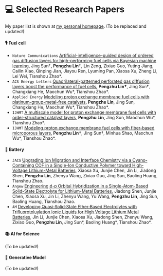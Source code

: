 
# 💻 Selected Research Papers

My paper list is shown at [my personal homepage](https://scholar.google.com/citations?hl=en&user=FCkFPGgAAAAJ). (To be replaced and updated!)

#### 🎙 Fuel cell
- ``Nature Communications`` [Artificial-intelligence-guided design of ordered gas diffusion layers for high-performing fuel cells via Bayesian machine learning](https://www.nature.com/articles/s41467-025-61794-y), Jing Sun†, **Pengzhu Lin†**, Lin Zeng, Zixiao Guo, Yuting Jiang, Cailin Xiao, Qinping Jian, Jiayou Ren, Lyuming Pan, Xiaosa Xu, Zheng Li, Lei Wei, Tianshou Zhao*.
- ``ACS Energy Letters`` [Quadrilateral-patterned perforated gas diffusion layers boost the performance of fuel cells](https://pubs.acs.org/doi/full/10.1021/acsenergylett.4c00417), **Pengzhu Lin†**, Jing Sun†, Changxiang He, Maochun Wu*, Tianshou Zhao*.
- `Applied Energy` [Modeling proton exchange membrane fuel cells with platinum-group-metal-free catalysts](https://www.sciencedirect.com/science/article/pii/S030626192400148X), **Pengzhu Lin**, Jing Sun, Changxiang He, Maochun Wu*, Tianshou Zhao*. 
- `IJHMT` [A multiscale model for proton exchange membrane fuel cells with order-structured catalyst layers](https://www.sciencedirect.com/science/article/pii/S030626192400148X), **Pengzhu Lin**, Jing Sun, Maochun Wu*, Tianshou Zhao*.
- `IJHMT` [Modeling proton exchange membrane fuel cells with fiber-based microporous layers](https://www.sciencedirect.com/science/article/pii/S030626192400148X), **Pengzhu Lin†**, Jing Sun†, Minhua Shao, Maochun Wu*, Tianshou Zhao*.

#### 👄 Battery
- ``JACS`` [Upgrading Ion Migration and Interface Chemistry via a Cyano-Containing COF in a Single-Ion Conductive Polymer toward High-Voltage Lithium-Metal Batteries](https://pubs.acs.org/doi/10.1021/jacs.5c08267), Xiaosa Xu, Junjie Chen, Jin Li, Jiadong Shen, **Pengzhu Lin**, Zhenyu Wang, Zixiao Guo, Jing Sun, Baoling Huang, Tianshou Zhao. 
- ``Angew`` [Engineering d-p Orbital Hybridization in a Single-Atom-Based Solid-State Electrolyte for Lithium-Metal Batteries](https://onlinelibrary.wiley.com/doi/10.1002/anie.202419367), Jiadong Shen, Junjie Chen, Xiaosa Xu, Jin Li, Zhenyu Wang, Yu Wang, **Pengzhu Lin**, Jing Sun, Baoling Huang, Tianshou Zhao. 
- ``AM`` [Developing Quasi‐Solid‐State Ether‐Based Electrolytes with Trifluorotoluylation Ionic Liquids for High Voltage Lithium Metal Batteries](https://advanced.onlinelibrary.wiley.com/doi/10.1002/adma.202501006), Jin Li, Junjie Chen, Xiaosa Xu, Jiadong Shen, Zhenyu Wang, Zixiao Guo, **Pengzhu Lin**, Jing Sun*, Baoling Huang*, Tianshou Zhao*. 

#### 📚 AI for Science
(To be updated!)
#### 🧑 Generative Model
(To be updated!)


